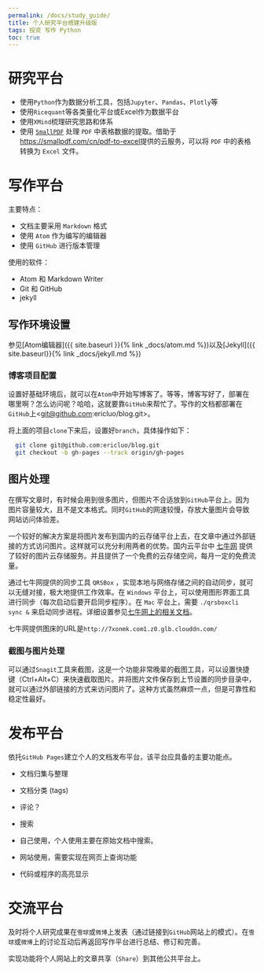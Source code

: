 ```yaml
---
permalink: /docs/study_guide/
title: 个人研究平台搭建升级版
tags: 投资 写作 Python
toc: true
---
```



# 研究平台

- 使用`Python`作为数据分析工具，包括`Jupyter`、`Pandas`、`Plotly`等
- 使用`Ricequant`等各类量化平台或Excel作为数据平台
- 使用`XMind`梳理研究思路和体系
- 使用 [`SmallPDF`](https://smallpdf.com/cn) 处理 `PDF` 中表格数据的提取。借助于<https://smallpdf.com/cn/pdf-to-excel>提供的云服务，可以将 `PDF` 中的表格转换为 `Excel` 文件。

# 写作平台

主要特点：

- 文档主要采用 `Markdown` 格式
- 使用 `Atom` 作为编写的编辑器
- 使用 `GitHub` 进行版本管理

使用的软件：

- Atom 和 Markdown Writer
- Git 和 GitHub
- jekyll

## 写作环境设置

参见[Atom编辑器]({{ site.baseurl }}{% link _docs/atom.md %})以及[Jekyll]({{ site.baseurl}}{% link _docs/jekyll.md %})

### 博客项目配置

设置好基础环境后，就可以在`Atom`中开始写博客了。等等，博客写好了，部署在哪里啊？怎么访问呢？哈哈，这就要靠`GitHub`来帮忙了。写作的文档都部署在`GitHub`上<git@github.com:ericluo/blog.git>。

将上面的项目`clone`下来后，设置好`branch`，具体操作如下：

```bash
  git clone git@github.com:ericluo/blog.git
  git checkout -b gh-pages --track origin/gh-pages
```

## 图片处理

在撰写文章时，有时候会用到很多图片，但图片不合适放到`GitHub`平台上。因为图片容量较大，且不是文本格式。同时`GitHub`的网速较慢，存放大量图片会导致网站访问体验差。

一个较好的解决方案是将图片发布到国内的云存储平台上去，在文章中通过外部链接的方式访问图片。这样就可以充分利用两者的优势。国内云平台中 [七牛网](http://www.qiniu.com/) 提供了较好的图片云存储服务。并且提供了一个免费的云存储空间，每月一定的免费流量。

通过七牛网提供的同步工具 `QRSBox` ，实现本地与网络存储之间的自动同步，就可以无缝对接，极大地提供工作效率。在 `Windows` 平台上，可以使用图形界面工具进行同步（每次启动后要开启同步程序）。在 `Mac` 平台上，需要 `./qrsboxcli sync &` 来启动同步进程。详细设置参见[七牛网上的相关文档](http://developer.qiniu.com/docs/v6/tools/qrsbox.html)。

七牛网提供图床的URL是`http://7xonmk.com1.z0.glb.clouddn.com/`

### 截图与图片处理

可以通过`Snagit`工具来截图，这是一个功能非常晚辈的截图工具，可以设置快捷键（Ctrl+Alt+C）来快速截取图片。并将图片文件保存到上节设置的同步目录中，就可以通过外部链接的方式来访问图片了。这种方式虽然麻烦一点，但是可靠性和稳定性最好。

# 发布平台

依托`GitHub Pages`建立个人的文档发布平台，该平台应具备的主要功能点。

- 文档归集与整理

- 文档分类 (tags)

- 评论？

- 搜索

- 自己使用，个人使用主要在原始文档中搜索。

- 网站使用，需要实现在网页上查询功能

- 代码或程序的高亮显示

# 交流平台

及时将个人研究成果在`雪球`或`微博`上发表（通过链接到`GitHub`网站上的模式）。在`雪球`或`微博`上的讨论互动后再返回写作平台进行总结、修订和完善。

实现功能将个人网站上的文章共享（`Share`）到其他公共平台上。

